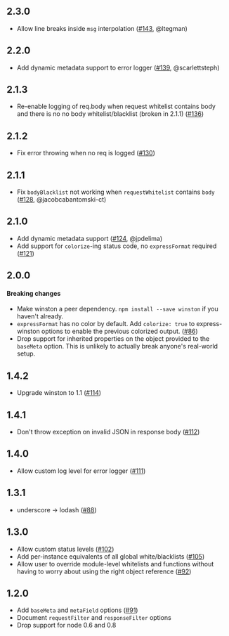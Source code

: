 ## 2.3.0
* Allow line breaks inside `msg` interpolation ([#143](https://github.com/bithavoc/express-winston/pull/143), @ltegman)

## 2.2.0
* Add dynamic metadata support to error logger ([#139](https://github.com/bithavoc/express-winston/issues/139), @scarlettsteph)

## 2.1.3
* Re-enable logging of req.body when request whitelist contains body and there is no no body whitelist/blacklist (broken in 2.1.1) ([#136](https://github.com/bithavoc/express-winston/issues/136))

## 2.1.2
* Fix error throwing when no req is logged ([#130](https://github.com/bithavoc/express-winston/issues/130))

## 2.1.1
* Fix `bodyBlacklist` not working when `requestWhitelist` contains `body` ([#128](https://github.com/bithavoc/express-winston/issues/128), @jacobcabantomski-ct)

## 2.1.0
* Add dynamic metadata support ([#124](https://github.com/bithavoc/express-winston/issues/124), @jpdelima)
* Add support for `colorize`-ing status code, no `expressFormat` required ([#121](https://github.com/bithavoc/express-winston/issues/121))

## 2.0.0
#### Breaking changes
* Make winston a peer dependency. `npm install --save winston` if you haven't already.
* `expressFormat` has no color by default. Add `colorize: true` to express-winston
  options to enable the previous colorized output. ([#86](https://github.com/bithavoc/express-winston/issues/86))
* Drop support for inherited properties on the object provided to the `baseMeta` option. This is unlikely to actually break anyone's real-world setup.

## 1.4.2
* Upgrade winston to 1.1 ([#114](https://github.com/bithavoc/express-winston/issues/114))

## 1.4.1
* Don't throw exception on invalid JSON in response body ([#112](https://github.com/bithavoc/express-winston/issues/112))

## 1.4.0
* Allow custom log level for error logger ([#111](https://github.com/bithavoc/express-winston/pull/111))

## 1.3.1
* underscore -> lodash ([#88](https://github.com/bithavoc/express-winston/issues/88))

## 1.3.0
* Allow custom status levels ([#102](https://github.com/bithavoc/express-winston/pull/102))
* Add per-instance equivalents of all global white/blacklists ([#105](https://github.com/bithavoc/express-winston/pull/105))
* Allow user to override module-level whitelists and functions without having to worry about using the right object reference ([#92](https://github.com/bithavoc/express-winston/issues/92))

## 1.2.0
* Add `baseMeta` and `metaField` options ([#91](https://github.com/bithavoc/express-winston/pull/91))
* Document `requestFilter` and `responseFilter` options
* Drop support for node 0.6 and 0.8
